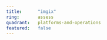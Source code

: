 ```yaml
---
title:      "imgix"
ring:       assess
quadrant:   platforms-and-operations
featured:   false
---
```

